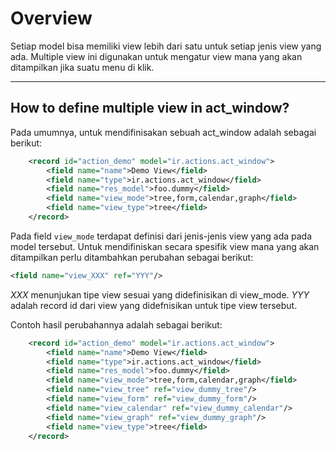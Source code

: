 # Overview
Setiap model bisa memiliki view lebih dari satu untuk setiap jenis view yang ada. Multiple view ini digunakan untuk mengatur view mana yang akan ditampilkan jika suatu menu di klik.

---

## How to define multiple view in act_window?

Pada umumnya, untuk mendifinisakan sebuah act_window adalah sebagai berikut:

```xml
	<record id="action_demo" model="ir.actions.act_window">
		<field name="name">Demo View</field>
		<field name="type">ir.actions.act_window</field>
		<field name="res_model">foo.dummy</field>
		<field name="view_mode">tree,form,calendar,graph</field>
		<field name="view_type">tree</field>
	</record>
```

Pada field `view_mode` terdapat definisi dari jenis-jenis view yang ada pada model tersebut. 
Untuk mendifiniskan secara spesifik view mana yang akan ditampilkan perlu ditambahkan perubahan sebagai berikut:

```xml
<field name="view_XXX" ref="YYY"/>
```

*XXX*  menunjukan tipe view sesuai yang didefinisikan di view_mode. 
*YYY* adalah record id dari view yang didefnisikan untuk tipe view tersebut.

Contoh hasil perubahannya adalah sebagai berikut:

```xml
	<record id="action_demo" model="ir.actions.act_window">
		<field name="name">Demo View</field>
		<field name="type">ir.actions.act_window</field>
		<field name="res_model">foo.dummy</field>
		<field name="view_mode">tree,form,calendar,graph</field>
		<field name="view_tree" ref="view_dummy_tree"/>
		<field name="view_form" ref="view_dummy_form"/>
		<field name="view_calendar" ref="view_dummy_calendar"/>
		<field name="view_graph" ref="view_dummy_graph"/>
		<field name="view_type">tree</field>
	</record>
```
